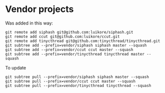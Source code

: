 # Vendor projects

Was added in this way:

    git remote add siphash git@github.com:luikore/siphash.git
    git remote add ccut git@github.com:luikore/ccut.git
    git remote add tinycthread git@github.com:tinycthread/tinycthread.git
    git subtree add --prefix=vendor/siphash siphash master --squash
    git subtree add --prefix=vendor/ccut ccut master --squash
    git subtree add --prefix=vendor/tinycthread tinycthread master --squash

To update

    git subtree pull --prefix=vendor/siphash siphash master --squash
    git subtree pull --prefix=vendor/ccut ccut master --squash
    git subtree pull --prefix=vendor/tinycthread tinycthread --squash
